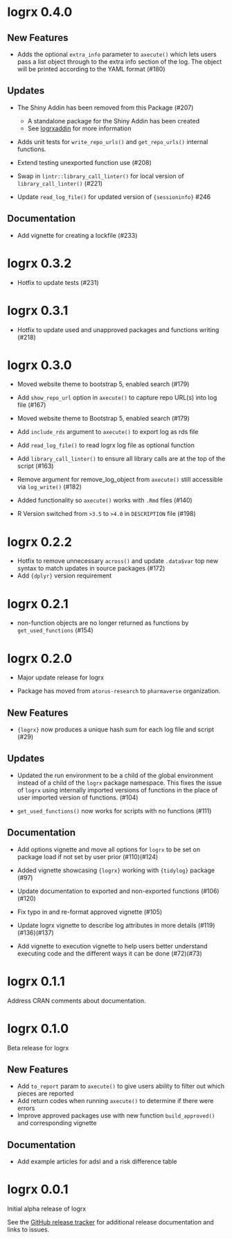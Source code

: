 # logrx 0.4.0

## New Features
 - Adds the optional `extra_info` parameter to `axecute()` which lets users pass a list 
   object through to the extra info section of the log. The object will be printed 
   according to the YAML format (#180)

## Updates
 - The Shiny Addin has been removed from this Package (#207)
   - A standalone package for the Shiny Addin has been created
   - See [logrxaddin](https://github.com/pharmaverse/logrxaddin) for more information
   
 - Adds unit tests for `write_repo_urls()` and `get_repo_urls()` internal functions.

 - Extend testing unexported function use (#208)
 
 - Swap in `lintr::library_call_linter()` for local version of `library_call_linter()` (#221)

 - Update `read_log_file()` for updated version of `{sessioninfo}` #246


## Documentation
 - Add vignette for creating a lockfile (#233)

# logrx 0.3.2

 - Hotfix to update tests (#231)

# logrx 0.3.1

 - Hotfix to update used and unapproved packages and functions writing (#218)
 
# logrx 0.3.0

- Moved website theme to bootstrap 5, enabled search (#179)

- Add `show_repo_url` option in `axecute()` to capture repo URL(s) into log file (#167)

- Moved website theme to Bootstrap 5, enabled search (#179)

- Add `include_rds` argument to `axecute()` to export log as rds file

- Add `read_log_file()` to read logrx log file as optional function

- Add `library_call_linter()` to ensure all library calls are at the top of the script (#163)

- Remove argument for remove_log_object from `axecute()` still accessible via `log_write()` (#182)

- Added functionality so `axecute()` works with `.Rmd` files (#140)

- R Version switched from `>3.5` to `>4.0` in `DESCRIPTION` file (#198)

# logrx 0.2.2

 - Hotfix to remove unnecessary `across()` and update `.data$var` top new syntax to match updates in source packages (#172)
 - Add `{dplyr}` version requirement

# logrx 0.2.1

 - non-function objects are no longer returned as functions by `get_used_functions` (#154)

# logrx 0.2.0

 - Major update release for logrx
 
 - Package has moved from `atorus-research` to `pharmaverse` organization.


## New Features 

  - `{logrx}` now produces a unique hash sum for each log file and script (#29)

## Updates

  - Updated the run environment to be a child of the global environment instead of a child of the `logrx` package namespace.  This fixes the issue of `logrx` using internally imported versions of functions in the place of user imported version of functions. (#104)
  
  - `get_used_functions()` now works for scripts with no functions (#111)

## Documentation

  - Add options vignette and move all options for `logrx` to be set on package load if not set by user prior (#110)(#124)

  - Added vignette showcasing `{logrx}` working with `{tidylog}` package (#97)
  
  - Update documentation to exported and non-exported functions (#106)(#120)

  - Fix typo in and re-format approved vignette (#105)

  - Update logrx vignette to describe log attributes in more details (#119)(#136)(#137)

  - Add vignette to execution vignette to help users better understand executing code and the different ways it can be done (#72)(#73)

# logrx 0.1.1

Address CRAN comments about documentation.

# logrx 0.1.0

Beta release for logrx 

## New Features 

  - Add `to_report` param to `axecute()` to give users ability to filter out which pieces are reported
  - Add return codes when running `axecute()` to determine if there were errors
  - Improve approved packages use with new function `build_approved()` and corresponding vignette

## Documentation

  - Add example articles for adsl and a risk difference table

# logrx 0.0.1

Initial alpha release of logrx

See the [GitHub release tracker](https://github.com/pharmaverse/logrx/releases) for additional release documentation and links to issues. 
